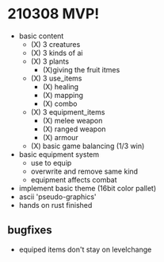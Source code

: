 # 210308 MVP!
- basic content 
    - (X) 3 creatures 
    - (X) 3 kinds of ai
    - (X) 3 plants
        - (X)giving the fruit itmes
    - (X) 3 use_items
        - (X) healing
        - (X) mapping
        - (X) combo
    - (X) 3 equipment_items
        - (X) melee weapon
        - (X) ranged weapon
        - (X) armour
    - (X) basic game balancing (1/3 win)
- basic equipment system
    - use to equip
    - overwrite and remove same kind
    - equipment affects combat
- implement basic theme (16bit color pallet)
- ascii 'pseudo-graphics'
- hands on rust finished
## bugfixes
- equiped items don't stay on levelchange